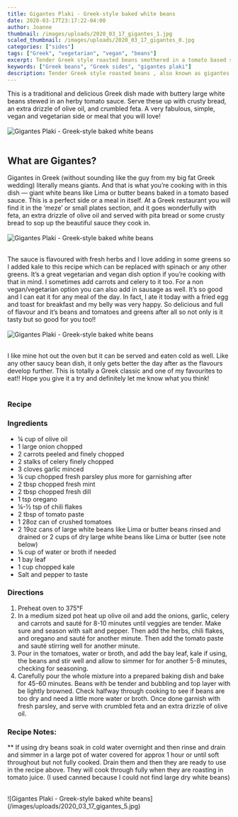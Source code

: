 ```yaml
---
title: Gigantes Plaki - Greek-style baked white beans
date: 2020-03-17T23:17:22-04:00
author: Joanne
thumbnail: /images/uploads/2020_03_17_gigantes_1.jpg
scaled_thumbnail: /images/uploads/2020_03_17_gigantes_0.jpg
categories: ["sides"]
tags: ["Greek", "vegetarian", "vegan", "beans"]
excerpt: Tender Greek style roasted beans smothered in a tomato based sauce
keywords: ["Greek beans", "Greek sides", "gigantes plaki"]
description: Tender Greek style roasted beans , also known as gigantes plaki, smothered in a tomato based sauce
---
```


This is a traditional and delicious Greek dish made with buttery large white beans stewed in an herby tomato sauce. Serve these up with crusty bread, an extra drizzle of olive oil, and crumbled feta. A very fabulous, simple, vegan and vegetarian side or meal that you will love! 
</br>
</br>
![Gigantes Plaki - Greek-style baked white beans](/images/uploads/2020_03_17_gigantes_2.jpg)
</br>
</br>

## What are Gigantes?
Gigantes in Greek (without sounding like the guy from my big fat Greek wedding) literally means giants. And that is what you’re cooking with in this dish — giant white beans like Lima or butter beans baked in a tomato based sauce. This is a perfect side or a meal in itself. At a Greek restaurant you will find it in the ‘meze’ or small plates section, and it goes wonderfully with feta, an extra drizzle of olive oil and served with pita bread or some crusty bread to sop up the beautiful sauce they cook in. 
</br>
</br>
![Gigantes Plaki - Greek-style baked white beans](/images/uploads/2020_03_17_gigantes_3.jpg)
</br>
</br>

The sauce is flavoured with fresh herbs and I love adding in some greens so I added kale to this recipe which can be replaced with spinach or any other greens. It’s a great vegetarian and vegan dish option if you’re cooking with that in mind. I sometimes add carrots and celery to it too. For a non vegan/vegetarian option you can also add in sausage as well. It’s so good and I can eat it for any meal of the day. In fact, I ate it today with a fried egg and toast for breakfast and my belly was very happy. So delicious and full of flavour and it’s beans and tomatoes and greens after all so not only is it tasty but so good for you too!! 
</br>
</br>
![Gigantes Plaki - Greek-style baked white beans](/images/uploads/2020_03_17_gigantes_4.jpg)
</br>
</br>

I like mine hot out the oven but it can be served and eaten cold as well. Like any other saucy bean dish, it only gets better the day after as the flavours develop further. This is totally a Greek classic and one of my favourites to eat!! Hope you give it a try and definitely let me know what you think! 
</br>
</br>

### Recipe
### Ingredients

* <span itemprop="ingredients">&frac14; cup of olive oil</span>
* <span itemprop="ingredients">1 large onion chopped</span>
* <span itemprop="ingredients">2 carrots peeled and finely chopped </span>
* <span itemprop="ingredients">2 stalks of celery finely chopped </span>
* <span itemprop="ingredients">3 cloves garlic minced</span>
* <span itemprop="ingredients">&frac14; cup chopped fresh parsley plus more for garnishing after </span>
* <span itemprop="ingredients">2 tbsp chopped fresh mint</span>
* <span itemprop="ingredients">2 tbsp chopped fresh dill </span>
* <span itemprop="ingredients">1 tsp oregano</span>
* <span itemprop="ingredients">&frac14;-&frac12; tsp of chili flakes </span>
* <span itemprop="ingredients">2 tbsp of tomato paste </span>
* <span itemprop="ingredients">1 28oz can of crushed tomatoes</span>
* <span itemprop="ingredients">2 19oz cans of large white beans like Lima or butter beans rinsed and drained or 2 cups of dry large white beans like </span>Lima or butter (see note below)
* <span itemprop="ingredients">&frac14; cup of water or broth if needed </span>
* <span itemprop="ingredients">1 bay leaf </span>
* <span itemprop="ingredients">1 cup chopped kale</span>
* <span itemprop="ingredients">Salt and pepper to taste</span>

### Directions 
1. Preheat oven to 375°F
2. In a medium sized pot heat up olive oil and add the onions, garlic, celery and carrots and sauté for 8-10 minutes until veggies are tender. Make sure and season with salt and pepper. Then add the herbs, chili flakes, and oregano and sauté for another minute. Then add the tomato paste and sauté stirring well for another minute. 
3. Pour in the tomatoes, water or broth, and add the bay leaf, kale if using, the beans and stir well and allow to simmer for for another 5-8 minutes, checking for seasoning. 
4. Carefully pour the whole mixture into a prepared baking dish and bake for 45-60 minutes. Beans with be tender and bubbling and top layer with be lightly browned. Check halfway through cooking to see if beans are too dry and need a little more water or broth. Once done garnish with fresh parsley, and serve with crumbled feta and an extra drizzle of olive oil. 

### Recipe Notes: 
** If using dry beans soak in cold water overnight and then rinse and drain and simmer in a large pot of water covered for approx 1 hour or until soft throughout but not fully cooked. Drain them and then they are ready to use in the recipe above. They will cook through fully when they are roasting in tomato juice. (I used canned because I could not find large dry white beans)

</br>
![Gigantes Plaki - Greek-style baked white beans](/images/uploads/2020_03_17_gigantes_5.jpg)
